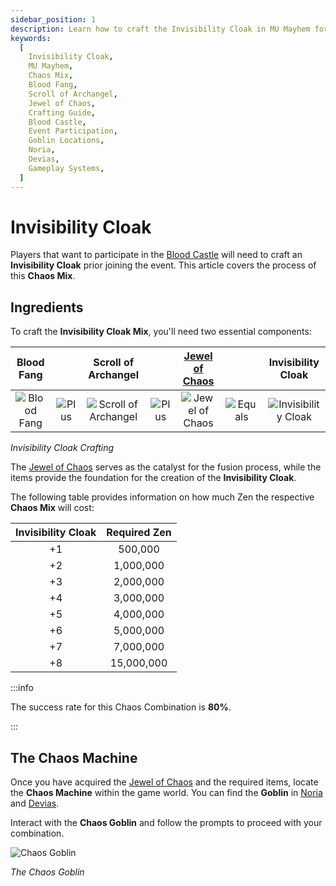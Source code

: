 ```yaml
---
sidebar_position: 1
description: Learn how to craft the Invisibility Cloak in MU Mayhem for participation in the Blood Castle event. Explore the Chaos Mix process, including the required ingredients such as Blood Fang, Scroll of Archangel, and Jewel of Chaos. Discover the Zen cost for each level of Invisibility Cloak and locate the Chaos Machine through the Chaos Goblin in Noria and Devias. Enhance your gameplay by mastering the crafting of the Invisibility Cloak in MU Mayhem.
keywords:
  [
    Invisibility Cloak,
    MU Mayhem,
    Chaos Mix,
    Blood Fang,
    Scroll of Archangel,
    Jewel of Chaos,
    Crafting Guide,
    Blood Castle,
    Event Participation,
    Goblin Locations,
    Noria,
    Devias,
    Gameplay Systems,
  ]
---
```


# Invisibility Cloak

Players that want to participate in the [Blood Castle](/events/blood-castle) will need to craft an **Invisibility Cloak** prior joining the event. This article covers the process of this **Chaos Mix**.

## Ingredients

To craft the **Invisibility Cloak Mix**, you'll need two essential components:

|                      Blood Fang                      |                                       |                          Scroll of Archangel                           |                                       | [Jewel of Chaos](/items/jewels/regular-jewels/jewel-of-chaos) |                                         |                          Invisibility Cloak                          |
| :--------------------------------------------------: | :-----------------------------------: | :--------------------------------------------------------------------: | :-----------------------------------: | :-----------------------------------------------------------: | :-------------------------------------: | :------------------------------------------------------------------: |
| ![Blood Fang](/img/items/invitations/blood-bone.png) | ![Plus](/img/items/invitations/+.png) | ![Scroll of Archangel](/img/items/invitations/scroll-of-archangel.png) | ![Plus](/img/items/invitations/+.png) |        ![Jewel of Chaos](/img/items/jewels/chaos.png)         | ![Equals](/img/items/invitations/=.png) | ![Invisibility Cloak](/img/items/invitations/invisibility-cloak.png) |

_Invisibility Cloak Crafting_

The [Jewel of Chaos](/items/jewels/regular-jewels/jewel-of-chaos) serves as the catalyst for the fusion process, while the items provide the foundation for the creation of the **Invisibility Cloak**.

The following table provides information on how much Zen the respective **Chaos Mix** will cost:

| Invisibility Cloak | Required Zen |
| :----------------: | :----------: |
|         +1         |   500,000    |
|         +2         |  1,000,000   |
|         +3         |  2,000,000   |
|         +4         |  3,000,000   |
|         +5         |  4,000,000   |
|         +6         |  5,000,000   |
|         +7         |  7,000,000   |
|         +8         |  15,000,000  |

:::info

The success rate for this Chaos Combination is **80%**.

:::

## The Chaos Machine

Once you have acquired the [Jewel of Chaos](/items/jewels/regular-jewels/jewel-of-chaos) and the required items, locate the **Chaos Machine** within the game world. You can find the **Goblin** in [Noria](/maps/noria) and [Devias](/maps/devias).

Interact with the **Chaos Goblin** and follow the prompts to proceed with your combination.

![Chaos Goblin](/img/crafting/chaos-goblin.png)

_The Chaos Goblin_
